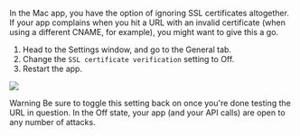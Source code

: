 In the Mac app, you have the option of ignoring SSL certificates altogether. If your app complains when you hit a URL with an invalid certificate (when using a different CNAME, for example), you might want to give this a go.

1. Head to the Settings window, and go to the General tab.
2. Change the `SSL certificate verification` setting to Off.
3. Restart the app.

[![](https://www.getpostman.com/img/v1/docs/self_signed_certs/ignoring_1.png)
][0]

Warning Be sure to toggle this setting back on once you're done testing the URL in question. In the Off state, your app (and your API calls) are open to any number of attacks.


[0]: https://www.getpostman.com/img/v1/docs/self_signed_certs/ignoring_1.png